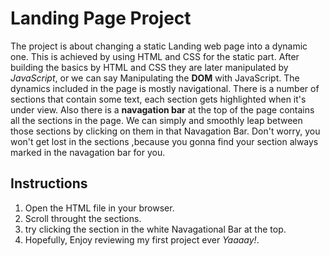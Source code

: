 # Landing Page Project

The project is about changing a static Landing web page into a dynamic one.
This is achieved by using HTML and CSS for the static part.
After building the basics by HTML and CSS they are later manipulated by *JavaScript*, or we can say Manipulating the **DOM** with JavaScript.
The dynamics included in the page is mostly navigational.
There is a number of sections that contain some text, each section gets highlighted when it's under view.
Also there is a __navagation bar__ at the top of the page contains all the sections in the page.
We can simply and smoothly leap between those sections by clicking on them in that Navagation Bar.
Don't worry, you won't get lost in the sections ,because you gonna find your section always marked in the navagation bar for you.

## Instructions

1. Open the HTML file in your browser.
2. Scroll throught the sections.
3. try clicking the section in the white Navagational Bar at the top.
4. Hopefully, Enjoy reviewing my first project ever *Yaaaay!*.
